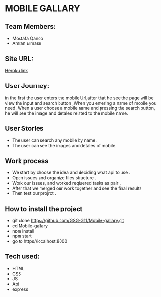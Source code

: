 # MOBILE GALLARY
## Team Members:
* Mostafa Qanoo
* Amran Elmasri

## Site URL:
[Heroku link](https://apple-iphones-gallary.herokuapp.com)
 ## User Journey:
 in the first the user enters the mobile Url,after that he see the page will be view the input and search button ,When you entering a name of mobile you need. When a user choose a mobile name and pressing the search button, he will see the image and detales  related to the mobile name.
 
 
 ## User Stories
* The user can search any mobile by name.
* The user can see the images and detales of mobile.


 
 ## Work process
* We start by choose the idea and deciding what api to use .
* Open issues and organize files structure .
* Work our issues, and worked reqiuered tasks as pair .
* After that we merged our work together and see the final results
* Then test our projrct .


## How to install the project

* git clone https://github.com/GSG-G11/Mobile-gallary.git
* cd Mobile-gallary
* npm install
* npm start 
* go to https//localhost:8000


## Tech used:
* HTML
* CSS
* JS
* Api
* express